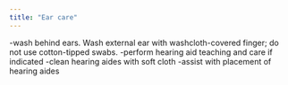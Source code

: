 ```yaml
---
title: "Ear care"
---
```

-wash behind ears. Wash external ear with washcloth-covered finger; do not use cotton-tipped swabs.
-perform hearing aid teaching and care if indicated
-clean hearing aides with soft cloth
-assist with placement of hearing aides

